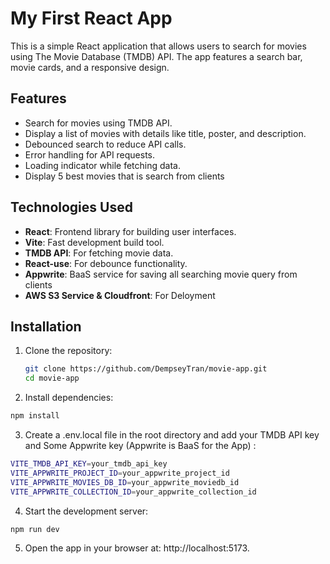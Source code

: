 # My First React App

This is a simple React application that allows users to search for movies using The Movie Database (TMDB) API. The app features a search bar, movie cards, and a responsive design.

## Features

- Search for movies using TMDB API.
- Display a list of movies with details like title, poster, and description.
- Debounced search to reduce API calls.
- Error handling for API requests.
- Loading indicator while fetching data.
- Display 5 best movies that is search from clients

## Technologies Used

- **React**: Frontend library for building user interfaces.
- **Vite**: Fast development build tool.
- **TMDB API**: For fetching movie data.
- **React-use**: For debounce functionality.
- **Appwrite**: BaaS service for saving all searching movie query from clients
- **AWS S3 Service & Cloudfront**: For Deloyment
## Installation

1. Clone the repository:
   ```bash
   git clone https://github.com/DempseyTran/movie-app.git
   cd movie-app

2. Install dependencies:
```bash
npm install
```
3. Create a .env.local file in the root directory and add your TMDB API key and Some Appwrite key (Appwrite is BaaS for the App) :

```bash
VITE_TMDB_API_KEY=your_tmdb_api_key
VITE_APPWRITE_PROJECT_ID=your_appwrite_project_id
VITE_APPWRITE_MOVIES_DB_ID=your_appwrite_moviedb_id
VITE_APPWRITE_COLLECTION_ID=your_appwrite_collection_id
```

4. Start the development server:
```bash
npm run dev
```
5. Open the app in your browser at: http://localhost:5173.


